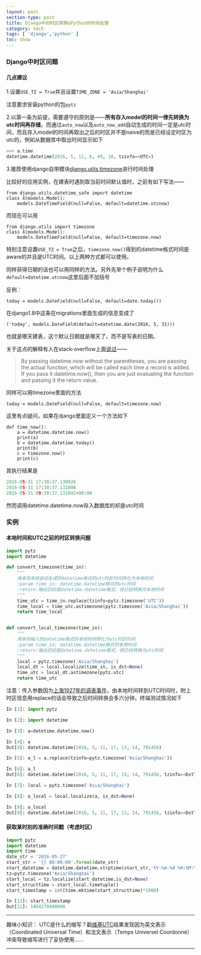 ```yaml
---
layout: post
section-type: post
title: Django中的时区转换&Python的时间处理
category: tech
tags: [ 'django','python' ]
toc: show
---
```



### Django中时区问题

#### 几点建议

1.设置`USE_TZ = True`并且设置`TIME_ZONE = 'Asia/Shanghai'`

注意要求安装python的包`pytz`

2.以第一条为前提，需要遵守的原则是——__所有存入model的时间一律先转换为utc时间再存储__，而通过`auto_now`以及`auto_now_add`自动生成的时间一定是utc时间，而且存入model的时间再取出之后的时区并不是naive的而是已经设定时区为utc的，例如从数据库中取出时间显示如下

```python
>>> a.time
datetime.datetime(2016, 5, 11, 6, 49, 18, tzinfo=<UTC>)
```

3.推荐使用django自带模块[django.utils.timezone](https://docs.djangoproject.com/es/1.9/ref/utils/#module-django.utils.timezone)进行时间处理

比较好的应用实例，在建表时遇到取当前时间默认值时，之前有如下写法——

```django
from django.utils.datetime_safe import datetime
class X(models.Model):
	models.DateTimeField(null=False, default=datetime.utcnow)
```

而现在可以用

```django
from django.utils import timezone
class X(models.Model):
	models.DateTimeField(null=False, default=timezone.now)
```

特别注意设置`USE_TZ = True`之后，`timezone.now()`得到的datetime格式时间是aware的并且是UTC时间。以上两种方式都可以使用。

同样获得日期的话也可以用同样的方法。另外先举个例子说明为什么`default=datetime.utcnow`这里后面不加括号

反例：

```django
today = models.DateField(null=False, default=date.today())
```

在django1.8中这条在migrations里面生成的信息变成了

```django
('today', models.DateField(default=datetime.date(2016, 5, 31)))
```

也就是哪天建表，这个默认日期就是哪天了，而不是写表的日期。

关于这点的解释有人在stack-overflow上面[说过](http://stackoverflow.com/a/2771701/5256607)——

> By passing datetime.now without the parentheses, you are passing the actual function, which will be called each time a record is added. If you pass it datetime.now(), then you are just evaluating the function and passing it the return value.

同样可以用timezone里面的方法

```django
today = models.DateField(null=False, default=timezone.now)
```

这里有点疑问，如果在django里面定义一个方法如下

```django
def time_now():
    a = datetime.datetime.now()
    print(a)
    b = datetime.datetime.today()
    print(b)
    c = timezone.now()
    print(c)
```

其执行结果是
```python
2016-05-31 17:30:37.130926
2016-05-31 17:30:37.131008
2016-05-31 09:30:37.131042+00:00
```

然而调用datetime.datetime.now存入数据库的却是utc时间

### 实例

#### 本地时间和UTC之前的时区转换问题

```python
import pytz
import datetime

def convert_timezone(time_in):
    """
    用来将系统自动生成的datetime格式的utc时区时间转化为本地时间
    :param time_in: datetime.datetime格式的utc时间
    :return:输出仍旧是datetime.datetime格式，但已经转换为本地时间
    """
    time_utc = time_in.replace(tzinfo=pytz.timezone('UTC'))
    time_local = time_utc.astimezone(pytz.timezone('Asia/Shanghai'))
    return time_local


def convert_local_timezone(time_in):
    """
    用来将输入的datetime格式的本地时间转化为utc时区时间
    :param time_in: datetime.datetime格式的本地时间
    :return:输出仍旧是datetime.datetime格式，但已经转换为utc时间
    """
    local = pytz.timezone('Asia/Shanghai')
    local_dt = local.localize(time_in, is_dst=None)
    time_utc = local_dt.astimezone(pytz.utc)
    return time_utc
```

注意：传入参数因为[上海1927年的调表事件](http://stackoverflow.com/questions/6841333/why-is-subtracting-these-two-times-in-1927-giving-a-strange-result)，由本地时间转到UTC时间时，附上时区信息用replace的话会导致之后时间转换会多六分钟。终端测试情况如下

```python
In [1]: import pytz

In [2]: import datetime

In [3]: a=datetime.datetime.now()

In [4]: a
Out[4]: datetime.datetime(2016, 5, 11, 17, 13, 14, 791456)

In [5]: a_l = a.replace(tzinfo=pytz.timezone('Asia/Shanghai'))

In [6]: a_l
Out[6]: datetime.datetime(2016, 5, 11, 17, 13, 14, 791456, tzinfo=<DstTzInfo 'Asia/Shanghai' LMT+8:06:00 STD>)

In [7]: local = pytz.timezone('Asia/Shanghai')

In [8]: a_local = local.localize(a, is_dst=None)

In [9]: a_local
Out[9]: datetime.datetime(2016, 5, 11, 17, 13, 14, 791456, tzinfo=<DstTzInfo 'Asia/Shanghai' CST+8:00:00 STD>)
```

#### 获取某时刻的准确时间戳（考虑时区）

```python
import pytz
import datetime
import time
date_str = '2016-05-27'
start_str = '{} 00:00:00'.format(date_str)
start_datetime = datetime.datetime.strptime(start_str,'%Y-%m-%d %H:%M:%S')
tz=pytz.timezone('Asia/Shanghai')
start_local = tz.localize(start_datetime,is_dst=None)
start_structtime = start_local.timetuple()
start_timestamp = int(time.mktime(start_structtime)*1000)

In [11]: start_timestamp
Out[11]: 1464278400000
```

---

趣味小知识：
UTC是什么的缩写？戳[维基UTC](https://zh.wikipedia.org/wiki/%E5%8D%8F%E8%B0%83%E4%B8%96%E7%95%8C%E6%97%B6)结果发现因为英文表示（Coordinated Universal Time）和法文表示（Temps Universel Coordonné）冲突导致缩写进行了妥协使用……

---














